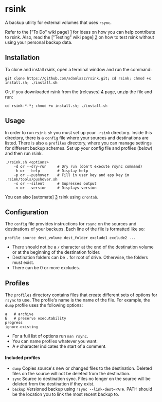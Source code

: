 # rsink

A backup utility for external volumes that uses `rsync`.

Refer to the ["To Do" wiki page] [1] for ideas on how you can help contribute to rsink. Also, read the ["Testing" wiki page] [2] on how to test rsink without using your personal backup data.

## Installation

To clone and install rsink, open a terminal window and run the command:

```
git clone https://github.com/adamlazz/rsink.git; cd rsink; chmod +x install.sh; ./install.sh
```

Or, if you downloaded rsink from the [releases] [4] page, unzip the file and run:

```
cd rsink-*.*; chmod +x install.sh; ./install.sh
```

## Usage

In order to run `rsink.sh` you must set up your `.rsink` directory. Inside this directory, there is a `config` file where your sources and destinations are listed. There is also a `profiles` directory, where you can manage settings for different backup schemes. Set up your config file and profiles (below) and then run rsink.

```
./rsink.sh <options>
    -d or --dry-run     # Dry run (don't execute rsync command)
    -h or --help        # Display help
    -p or --pushover    # Fill in user key and app key in .rsink/tools/pushover.sh
    -s or --silent      # Supresses output
    -v or --version     # Displays version
```

You can also [automate] [3] rsink using `crontab`.

## Configuration

The `config` file provides instructions for `rsync` on the sources and destinations of your backups. Each line of the file is formatted like so:

```
profile source dest_volume dest_folder exclude1 exclude2 ...
```

* There should not be a `/` character at the end of the destination volume or at the beginning of the destination folder.
* Destination folders can be `.` for root of drive. Otherwise, the folders must exist.
* There can be 0 or more excludes.

## Profiles

The `profiles` directory contains files that create different sets of options for `rsync` to use. The profile's name is the name of the file. For example, the `dump` profile uses the following options:

```
a   # archive
E   # preserve executability
progress
ignore-existing
```

* For a full list of options run `man rsync`.
* You can name profiles whatever you want.
* A `#` character indicates the start of a comment.

#### Included profiles

* `dump` Copies source's new or changed files to the destination. Deleted files on the source will not be deleted from the destination.
* `sync` Source to destination sync. Files no longer on the source will be deleted from the destination if they exist.
* `backup` Versioned backup using `rsync --link-dest=PATH`. PATH should be the location you to link the most recent backup to.

[1]: https://github.com/adamlazz/rsink/wiki/To-Do
[2]: https://github.com/adamlazz/rsink/wiki/Testing
[3]: https://github.com/adamlazz/rsink/wiki/Automation
[4]: https://github.com/adamlazz/rsink/releases
[5]: https://pushover.net
